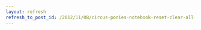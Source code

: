 ```yaml
---
layout: refresh
refresh_to_post_id: /2012/11/08/circus-ponies-notebook-reset-clear-all-checkboxes-in-an-outline
---
```

